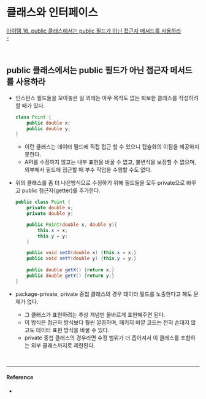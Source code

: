 # 클래스와 인터페이스

[아이템 16. public 클래스에서는 public 필드가 아닌 접근자 메서드를 사용하라](#public-클래스에서는-public-필드가-아닌-접근자-메서드를-사용하라)   
[- ](#)  

<br>

## public 클래스에서는 public 필드가 아닌 접근자 메서드를 사용하라
- 인스턴스 필드들을 모아놓은 일 외에는 아무 목적도 없는 퇴보한 클래스를 작성하려 할 때가 있다.
  ```java
  class Point {
      public double x;
      public double y;
  }
  ```
  - 이런 클래스는 데이터 필드에 직접 접근 할 수 있으니 캡슐화의 이점을 제공하지 못한다.
  - API를 수정하지 않고는 내부 표현을 바꿀 수 없고, 불변식을 보장할 수 없으며, 외부에서 필드에 접근할 때 부수 작업을 수행할 수도 없다.

- 위의 클래스를 좀 더 나은방식으로 수정하기 위해 필드들을 모두 private으로 바꾸고 public 접근자(getter)를 추가한다.
  ````java
  public class Point {
      private double x;
      private double y;
  
      public Point(double x, double y){
          this.x = x;
          this.y = y;
      }
  
      public void setX(double x) {this.x = x;}
      public void setY(double y) {this.y = y;}
      
      public double getX() {return x;}
      public double getY() {return y;}
  }
  ````

- package-private, private 중첩 클래스의 경우 데이터 필드를 노출한다고 해도 문제가 없다. 
  - 그 클래스가 표현하려는 추상 개념만 올바르게 표현해주면 된다.
  - 이 방식은 접근자 방식보다 훨씬 깔끔하며, 패키지 바깥 코드는 전혀 손대지 않고도 데이터 표현 방식을 바꿀 수 있다.
  - private 중첩 클래스의 경우라면 수정 범위가 더 좁아져서 이 클래스를 포함하는 외부 클래스까지로 제한된다.



<br>

---
#### Reference

- []()


